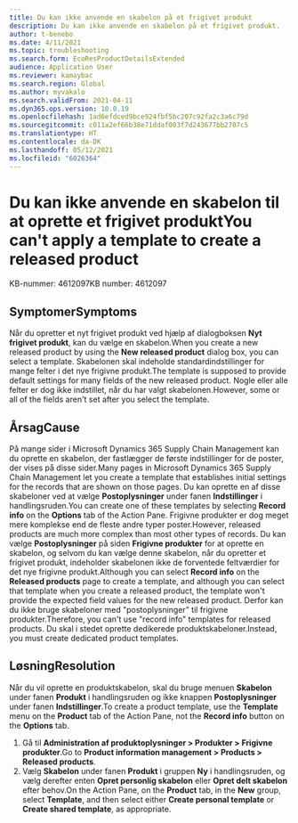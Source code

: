 ```yaml
---
title: Du kan ikke anvende en skabelon på et frigivet produkt
description: Du kan ikke anvende en skabelon på et frigivet produkt.
author: t-benebo
ms.date: 4/11/2021
ms.topic: troubleshooting
ms.search.form: EcoResProductDetailsExtended
audience: Application User
ms.reviewer: kamaybac
ms.search.region: Global
ms.author: myvakalo
ms.search.validFrom: 2021-04-11
ms.dyn365.ops.version: 10.0.19
ms.openlocfilehash: 1ad6efdced9bce924fbf5bc207c92fa2c3a6c79d
ms.sourcegitcommit: c011a2ef66b38e71ddaf003f7d243677bb2707c5
ms.translationtype: HT
ms.contentlocale: da-DK
ms.lasthandoff: 05/12/2021
ms.locfileid: "6026364"
---
```

# <a name="you-cant-apply-a-template-to-create-a-released-product"></a><span data-ttu-id="97cb0-103">Du kan ikke anvende en skabelon til at oprette et frigivet produkt</span><span class="sxs-lookup"><span data-stu-id="97cb0-103">You can't apply a template to create a released product</span></span>

<span data-ttu-id="97cb0-104">KB-nummer: 4612097</span><span class="sxs-lookup"><span data-stu-id="97cb0-104">KB number: 4612097</span></span>

## <a name="symptoms"></a><span data-ttu-id="97cb0-105">Symptomer</span><span class="sxs-lookup"><span data-stu-id="97cb0-105">Symptoms</span></span>

<span data-ttu-id="97cb0-106">Når du opretter et nyt frigivet produkt ved hjælp af dialogboksen **Nyt frigivet produkt**, kan du vælge en skabelon.</span><span class="sxs-lookup"><span data-stu-id="97cb0-106">When you create a new released product by using the **New released product** dialog box, you can select a template.</span></span> <span data-ttu-id="97cb0-107">Skabelonen skal indeholde standardindstillinger for mange felter i det nye frigivne produkt.</span><span class="sxs-lookup"><span data-stu-id="97cb0-107">The template is supposed to provide default settings for many fields of the new released product.</span></span> <span data-ttu-id="97cb0-108">Nogle eller alle felter er dog ikke indstillet, når du har valgt skabelonen.</span><span class="sxs-lookup"><span data-stu-id="97cb0-108">However, some or all of the fields aren't set after you select the template.</span></span>

## <a name="cause"></a><span data-ttu-id="97cb0-109">Årsag</span><span class="sxs-lookup"><span data-stu-id="97cb0-109">Cause</span></span>

<span data-ttu-id="97cb0-110">På mange sider i Microsoft Dynamics 365 Supply Chain Management kan du oprette en skabelon, der fastlægger de første indstillinger for de poster, der vises på disse sider.</span><span class="sxs-lookup"><span data-stu-id="97cb0-110">Many pages in Microsoft Dynamics 365 Supply Chain Management let you create a template that establishes initial settings for the records that are shown on those pages.</span></span> <span data-ttu-id="97cb0-111">Du kan oprette en af disse skabeloner ved at vælge **Postoplysninger** under fanen **Indstillinger** i handlingsruden.</span><span class="sxs-lookup"><span data-stu-id="97cb0-111">You can create one of these templates by selecting **Record info** on the **Options** tab of the Action Pane.</span></span> <span data-ttu-id="97cb0-112">Frigivne produkter er dog meget mere komplekse end de fleste andre typer poster.</span><span class="sxs-lookup"><span data-stu-id="97cb0-112">However, released products are much more complex than most other types of records.</span></span> <span data-ttu-id="97cb0-113">Du kan vælge **Postoplysninger** på siden **Frigivne produkter** for at oprette en skabelon, og selvom du kan vælge denne skabelon, når du opretter et frigivet produkt, indeholder skabelonen ikke de forventede feltværdier for det nye frigivne produkt.</span><span class="sxs-lookup"><span data-stu-id="97cb0-113">Although you can select **Record info** on the **Released products** page to create a template, and although you can select that template when you create a released product, the template won't provide the expected field values for the new released product.</span></span> <span data-ttu-id="97cb0-114">Derfor kan du ikke bruge skabeloner med "postoplysninger" til frigivne produkter.</span><span class="sxs-lookup"><span data-stu-id="97cb0-114">Therefore, you can't use "record info" templates for released products.</span></span> <span data-ttu-id="97cb0-115">Du skal i stedet oprette dedikerede produktskabeloner.</span><span class="sxs-lookup"><span data-stu-id="97cb0-115">Instead, you must create dedicated product templates.</span></span>

## <a name="resolution"></a><span data-ttu-id="97cb0-116">Løsning</span><span class="sxs-lookup"><span data-stu-id="97cb0-116">Resolution</span></span>

<span data-ttu-id="97cb0-117">Når du vil oprette en produktskabelon, skal du bruge menuen **Skabelon** under fanen **Produkt** i handlingsruden og ikke knappen **Postoplysninger** under fanen **Indstillinger**.</span><span class="sxs-lookup"><span data-stu-id="97cb0-117">To create a product template, use the **Template** menu on the **Product** tab of the Action Pane, not the **Record info** button on the **Options** tab.</span></span>

1. <span data-ttu-id="97cb0-118">Gå til **Administration af produktoplysninger \> Produkter \> Frigivne produkter**.</span><span class="sxs-lookup"><span data-stu-id="97cb0-118">Go to **Product information management \> Products \> Released products**.</span></span>
1. <span data-ttu-id="97cb0-119">Vælg **Skabelon** under fanen **Produkt** i gruppen **Ny** i handlingsruden, og vælg derefter enten **Opret personlig skabelon** eller **Opret delt skabelon** efter behov.</span><span class="sxs-lookup"><span data-stu-id="97cb0-119">On the Action Pane, on the **Product** tab, in the **New** group, select **Template**, and then select either **Create personal template** or **Create shared template**, as appropriate.</span></span>

